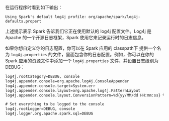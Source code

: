 
在运行程序时看到如下输出：
```
Using Spark's default log4j profile: org/apache/spark/log4j-defaults.propert
```
上述提示表示 Spark 告诉我们它正在使用默认的 log4j 配置文件。Log4j 是 Apache 的一个开源日志框架，Spark 使用它来记录运行时的日志信息。

如果你想自定义你的日志配置，你可以在 Spark 应用的 classpath下 提供一个名为 `log4j.properties` 的文件，里面包含你的日志配置。例如，你可以在你的 Spark 应用的资源文件中添加一个 `log4j.properties` 文件，并设置日志级别为DEBUG：
```xml
log4j.rootCategory=DEBUG, console
log4j.appender.console=org.apache.log4j.ConsoleAppender
log4j.appender.console.target=System.err
log4j.appender.console.layout=org.apache.log4j.PatternLayout
log4j.appender.console.layout.ConversionPattern=%d{yy/MM/dd HH:mm:ss} %p %c{1}: %m%n

# Set everything to be logged to the console
log4j.rootLogger=DEBUG, console
log4j.logger.org.apache.spark.sql=DEBUG
```
